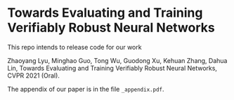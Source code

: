 # Towards Evaluating and Training Verifiably Robust Neural Networks
This repo intends to release code for our work 


Zhaoyang Lyu, Minghao Guo, Tong Wu, Guodong Xu, Kehuan Zhang, Dahua Lin, Towards Evaluating and Training Verifiably Robust Neural Networks, CVPR 2021 (Oral).


The appendix of our paper is in the file `_appendix.pdf`.
